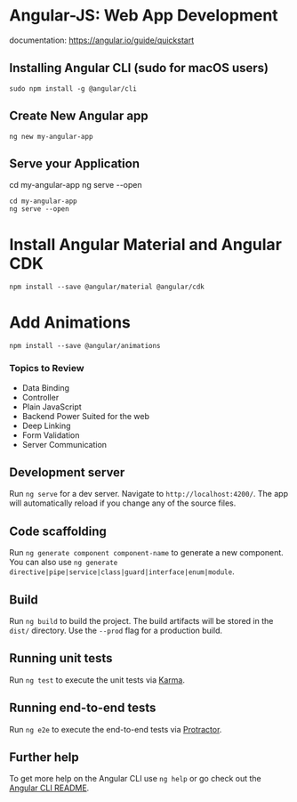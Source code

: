 # Angular-JS: Web App Development
documentation: https://angular.io/guide/quickstart


## Installing Angular CLI (sudo for macOS users)

```
sudo npm install -g @angular/cli
```

## Create New Angular app
```
ng new my-angular-app
```

## Serve your Application
cd my-angular-app
ng serve --open

```
cd my-angular-app
ng serve --open
```

# Install Angular Material and Angular CDK
```
npm install --save @angular/material @angular/cdk
```

# Add Animations
```
npm install --save @angular/animations
```

### Topics to Review

- Data Binding
- Controller
- Plain JavaScript
- Backend Power Suited for the web
- Deep Linking
- Form Validation
- Server Communication


## Development server

Run `ng serve` for a dev server. Navigate to `http://localhost:4200/`. The app will automatically reload if you change any of the source files.

## Code scaffolding

Run `ng generate component component-name` to generate a new component. You can also use `ng generate directive|pipe|service|class|guard|interface|enum|module`.

## Build

Run `ng build` to build the project. The build artifacts will be stored in the `dist/` directory. Use the `--prod` flag for a production build.

## Running unit tests

Run `ng test` to execute the unit tests via [Karma](https://karma-runner.github.io).

## Running end-to-end tests

Run `ng e2e` to execute the end-to-end tests via [Protractor](http://www.protractortest.org/).

## Further help

To get more help on the Angular CLI use `ng help` or go check out the [Angular CLI README](https://github.com/angular/angular-cli/blob/master/README.md).
